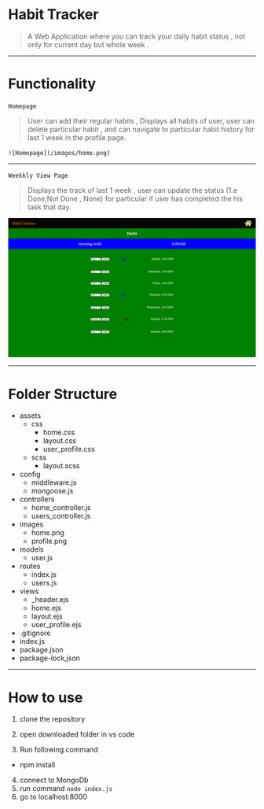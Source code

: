 # Habit Tracker
   > A Web Application where you can track your daily habit status , not only for current day but whole week .

---

# Functionality

` Homepage `

   > User can add their regular habits , Displays all habits of user, user can delete particular habit , and can navigate to particular habit history for last 1 week in the profile page.

    ![Homepage](/images/home.png)

---

` Weekkly View Page `

   > Displays the track of last 1 week , user can update the status (1.e Done,Not Done , None) for particular if user has completed the his task that day.

   ![Profile](/images/profile.png)

---

# Folder Structure

* assets
    * css
        * home.css
        * layout.css
        * user_profile.css
    * scss
        * layout.scss
* config
    * middleware.js
    * mongoose.js
* controllers
    * home_controller.js
    * users_controller.js
* images
    * home.png
    * profile.png
* models
    * user.js
* routes
    * index.js
    * users.js
* views
    * _header.ejs
    * home.ejs
    * layout.ejs
    * user_profile.ejs
* .gitignore
* index.js
* package.json
* package-lock,json

---

# How to use

1. clone the repository
2. open downloaded folder in vs code

3. Run following command
  * npm install

4. connect to MongoDb
5. run command `node index.js`
6. go to localhost:8000





